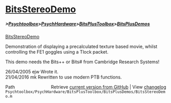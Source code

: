 # [BitsStereoDemo](BitsStereoDemo)
##### >[Psychtoolbox](Psychtoolbox)>[PsychHardware](PsychHardware)>[BitsPlusToolbox](BitsPlusToolbox)>[BitsPlusDemos](BitsPlusDemos)

[BitsStereoDemo](BitsStereoDemo)  
  
Demonstration of displaying a precalculated texture based movie, whilst  
controlling the FE1 goggles using a Tlock packet.  
  
This demo needs the Bits++ or Bits\# from Cambridge Research Systems!  
  
26/04/2005  ejw  Wrote it.  
21/04/2016  mk   Rewritten to use modern PTB functions.  




<div class="code_header" style="text-align:right;">
  <span style="float:left;">Path&nbsp;&nbsp;</span> <span class="counter">Retrieve <a href=
  "https://raw.github.com/Psychtoolbox-3/Psychtoolbox-3/beta/Psychtoolbox/PsychHardware/BitsPlusToolbox/BitsPlusDemos/BitsStereoDemo.m">current version from GitHub</a> | View <a href=
  "https://github.com/Psychtoolbox-3/Psychtoolbox-3/commits/beta/Psychtoolbox/PsychHardware/BitsPlusToolbox/BitsPlusDemos/BitsStereoDemo.m">changelog</a></span>
</div>
<div class="code">
  <code>Psychtoolbox/PsychHardware/BitsPlusToolbox/BitsPlusDemos/BitsStereoDemo.m</code>
</div>

